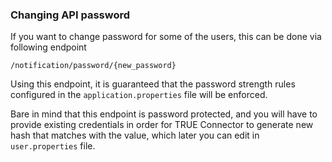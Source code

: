 ### Changing API password <a href="#changepassword" id="changepassword"></a>

If you want to change password for some of the users, this can be done via following endpoint

```
/notification/password/{new_password}
```
Using this endpoint, it is guaranteed that the password strength rules configured in the `application.properties` file will be enforced.

Bare in mind that this endpoint is password protected, and you will have to provide existing credentials in order for TRUE Connector to generate new hash that matches with the value, which later you can edit in `user.properties` file.

